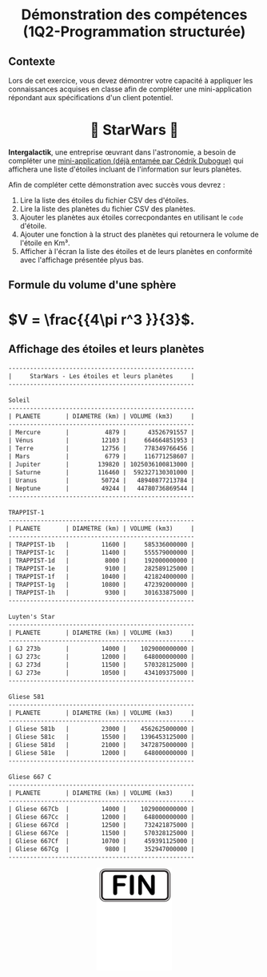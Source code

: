<h1 align="Center">Démonstration des compétences (1Q2-Programmation structurée)</h1>

## Contexte

Lors de cet exercice, vous devez démontrer votre capacité à appliquer les connaissances acquises en classe afin de compléter une mini-application répondant aux spécifications d'un client potentiel.

<h1 align="Center">🌟 StarWars 🌟</h1>

**Intergalactik**, une entreprise œuvrant dans l'astronomie, a besoin de compléter une [mini-application (déjà entamée par Cédrik Dubogue)](./_bin/starwars.zip) qui affichera une liste d'étoiles incluant de l'information sur leurs planètes.

Afin de compléter cette démonstration avec succès vous devrez :
1. Lire la liste des étoiles du fichier CSV des d'étoiles.
2. Lire la liste des planètes du fichier CSV des planètes.
3. Ajouter les planètes aux étoiles correcpondantes en utilisant le `code` d'étoile.
4. Ajouter une fonction à la struct des planètes qui retournera le volume de l'étoile en Km³.
5. Afficher à l'écran la liste des étoiles et de leurs planètes en conformité avec l'affichage présentée plyus bas.

## Formule du volume d'une sphère
# $V = \frac{{4\pi r^3 }}{3}$.



## Affichage des étoiles et leurs planètes

```plaintext
----------------------------------------------------
|     StarWars - Les étoiles et leurs planètes     |
----------------------------------------------------

Soleil
----------------------------------------------------
| PLANETE       | DIAMETRE (km) | VOLUME (km3)     |
----------------------------------------------------
| Mercure       |          4879 |      43526791557 |
| Vénus         |         12103 |     664664851953 |
| Terre         |         12756 |     778349766456 |
| Mars          |          6779 |     116771258607 |
| Jupiter       |        139820 | 1025036100813000 |
| Saturne       |        116460 |  592327130301000 |
| Uranus        |         50724 |   48940877213784 |
| Neptune       |         49244 |   44780736869544 |
----------------------------------------------------

TRAPPIST-1
----------------------------------------------------
| PLANETE       | DIAMETRE (km) | VOLUME (km3)     |
----------------------------------------------------
| TRAPPIST-1b   |         11600 |     585336000000 |
| TRAPPIST-1c   |         11400 |     555579000000 |
| TRAPPIST-1d   |          8000 |     192000000000 |
| TRAPPIST-1e   |          9100 |     282589125000 |
| TRAPPIST-1f   |         10400 |     421824000000 |
| TRAPPIST-1g   |         10800 |     472392000000 |
| TRAPPIST-1h   |          9300 |     301633875000 |
----------------------------------------------------

Luyten's Star
----------------------------------------------------
| PLANETE       | DIAMETRE (km) | VOLUME (km3)     |
----------------------------------------------------
| GJ 273b       |         14000 |    1029000000000 |
| GJ 273c       |         12000 |     648000000000 |
| GJ 273d       |         11500 |     570328125000 |
| GJ 273e       |         10500 |     434109375000 |
----------------------------------------------------

Gliese 581
----------------------------------------------------
| PLANETE       | DIAMETRE (km) | VOLUME (km3)     |
----------------------------------------------------
| Gliese 581b   |         23000 |    4562625000000 |
| Gliese 581c   |         15500 |    1396453125000 |
| Gliese 581d   |         21000 |    3472875000000 |
| Gliese 581e   |         12000 |     648000000000 |
----------------------------------------------------

Gliese 667 C
----------------------------------------------------
| PLANETE       | DIAMETRE (km) | VOLUME (km3)     |
----------------------------------------------------
| Gliese 667Cb  |         14000 |    1029000000000 |
| Gliese 667Cc  |         12000 |     648000000000 |
| Gliese 667Cd  |         12500 |     732421875000 |
| Gliese 667Ce  |         11500 |     570328125000 |
| Gliese 667Cf  |         10700 |     459391125000 |
| Gliese 667Cg  |          9800 |     352947000000 |
----------------------------------------------------
```

<p align="Center"><img src="./images/end.png" alt="drawing" width="150"/></p>
